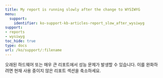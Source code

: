 ```yaml
---
title: My report is running slowly after the change to WYSIWYG
menu:
  support:
    identifier: ko-support-kb-articles-report_slow_after_wysiwyg
support:
- reports
- wysiwyg
toc_hide: true
type: docs
url: /ko/support/:filename
---
```


오래된 하드웨어 또는 매우 큰 리포트에서 성능 문제가 발생할 수 있습니다. 이를 완화하려면 현재 사용 중이지 않은 리포트 섹션을 축소하세요.

